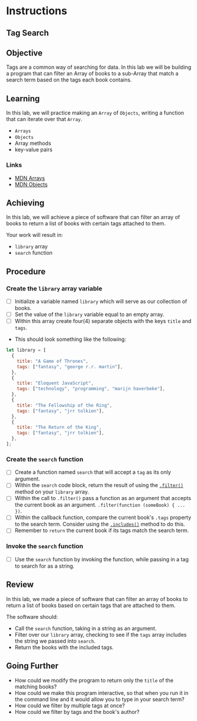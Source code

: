 # Instructions

## Tag Search

## Objective

Tags are a common way of searching for data. In this lab we will be building a program that can filter an Array of books to a sub-Array that match a search term based on the tags each book contains.

## Learning

In this lab, we will practice making an `Array` of `Objects`, writing a function that can iterate over that `Array`.

- `Arrays`
- `Objects`
- Array methods
- key-value pairs

### Links

- [MDN Arrays](https://developer.mozilla.org/en-US/docs/Learn/JavaScript/First_steps/Arrays)
- [MDN Objects](https://developer.mozilla.org/en-US/docs/Learn/JavaScript/Objects/Basics)

## Achieving

In this lab, we will achieve a piece of software that can filter an array of books to return a list of books with certain tags attached to them.

Your work will result in:

- `library` array
- `search` function

## Procedure

### Create the `library` array variable

- [ ] Initialize a variable named `library` which will serve as our collection of books.
- [ ] Set the value of the `library` variable equal to an empty array.
- [ ] Within this array create four(4) separate objects with the keys `title` and `tags`.
- This should look something like the following:

```js
let library = [
  {
    title: "A Game of Thrones",
    tags: ["fantasy", "george r.r. martin"],
  },
  {
    title: "Eloquent JavaScript",
    tags: ["technology", "programming", "marijn haverbeke"],
  },
  {
    title: "The Fellowship of the Ring",
    tags: ["fantasy", "jrr tolkien"],
  },
  {
    title: "The Return of the King",
    tags: ["fantasy", "jrr tolkien"],
  },
];
```

### Create the `search` function

- [ ] Create a function named `search` that will accept a `tag` as its only argument.
- [ ] Within the `search` code block, return the result of using the [`.filter()`](https://developer.mozilla.org/en-US/docs/Web/JavaScript/Reference/Global_Objects/Array/filter) method on your `library` array.
- [ ] Within the call to `.filter()` pass a function as an argument that accepts the current book as an argument. `.filter(function (someBook) { ... })`.
- [ ] Within the callback function, compare the current book's `.tags` property to the search term. Consider using the [`.includes()`](https://developer.mozilla.org/en-US/docs/Web/JavaScript/Reference/Global_Objects/Array/includes) method to do this.
- [ ] Remember to `return` the current book if its tags match the search term.

### Invoke the `search` function

- [ ] Use the `search` function by invoking the function, while passing in a tag to search for as a string.

## Review

In this lab, we made a piece of software that can filter an array of books to return a list of books based on certain tags that are attached to them.

The software should:

- Call the `search` function, taking in a string as an argument.
- Filter over our `library` array, checking to see if the `tags` array includes the string we passed into `search`.
- Return the books with the included tags.

## Going Further

- How could we modify the program to return only the `title` of the matching books?
- How could we make this program interactive, so that when you run it in the command line and it would allow you to type in your search term?
- How could we filter by multiple tags at once?
- How could we filter by tags and the book's author?
